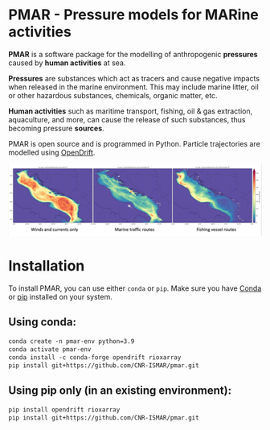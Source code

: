 # PMAR - Pressure models for MARine activities

**PMAR** is a software package for the modelling of anthropogenic **pressures** caused by **human activities** at sea. 

**Pressures** are substances which act as tracers and cause negative impacts when released in the marine environment. This may include marine litter, oil or other hazardous substances, chemicals, organic matter, etc.

**Human activities** such as maritime transport, fishing, oil & gas extraction, aquaculture, and more, can cause the release of such substances, thus becoming pressure **sources**. 

PMAR is open source and is programmed in Python. Particle trajectories are modelled using [OpenDrift](https://opendrift.github.io/). 

![Alt text](/images/pmar_intro.png)

# Installation

To install PMAR, you can use either `conda` or `pip`. Make sure you have [Conda](https://docs.conda.io/projects/conda/en/latest/index.html#) or [pip](https://pip.pypa.io/en/stable/) installed on your system.

## Using conda:
```
conda create -n pmar-env python=3.9
conda activate pmar-env
conda install -c conda-forge opendrift rioxarray
pip install git+https://github.com/CNR-ISMAR/pmar.git
```

## Using pip only (in an existing environment):
```
pip install opendrift rioxarray
pip install git+https://github.com/CNR-ISMAR/pmar.git
```
